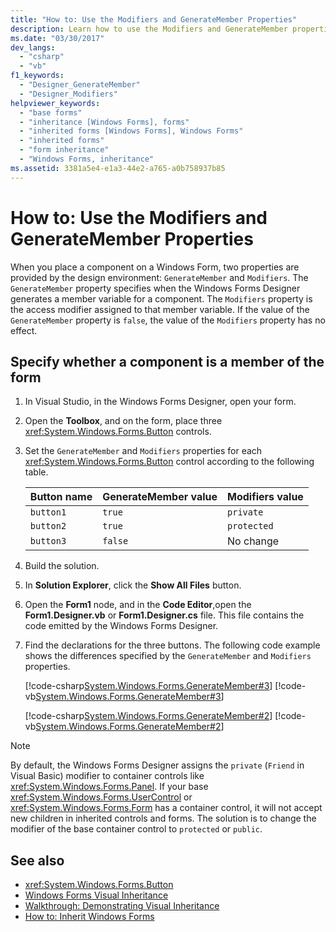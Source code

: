 ```yaml
---
title: "How to: Use the Modifiers and GenerateMember Properties"
description: Learn how to use the Modifiers and GenerateMember properties to specify if a component is a member of the form.
ms.date: "03/30/2017"
dev_langs:
  - "csharp"
  - "vb"
f1_keywords:
  - "Designer_GenerateMember"
  - "Designer_Modifiers"
helpviewer_keywords:
  - "base forms"
  - "inheritance [Windows Forms], forms"
  - "inherited forms [Windows Forms], Windows Forms"
  - "inherited forms"
  - "form inheritance"
  - "Windows Forms, inheritance"
ms.assetid: 3381a5e4-e1a3-44e2-a765-a0b758937b85
---
```

# How to: Use the Modifiers and GenerateMember Properties

When you place a component on a Windows Form, two properties are provided by the design environment: `GenerateMember` and `Modifiers`. The `GenerateMember` property specifies when the Windows Forms Designer generates a member variable for a component. The `Modifiers` property is the access modifier assigned to that member variable. If the value of the `GenerateMember` property is `false`, the value of the `Modifiers` property has no effect.

## Specify whether a component is a member of the form

1. In Visual Studio, in the Windows Forms Designer, open your form.

2. Open the **Toolbox**, and on the form, place three <xref:System.Windows.Forms.Button> controls.

3. Set the `GenerateMember` and `Modifiers` properties for each <xref:System.Windows.Forms.Button> control according to the following table.

    |Button name|GenerateMember value|Modifiers value|
    |-----------------|--------------------------|---------------------|
    |`button1`|`true`|`private`|
    |`button2`|`true`|`protected`|
    |`button3`|`false`|No change|

4. Build the solution.

5. In **Solution Explorer**, click the **Show All Files** button.

6. Open the **Form1** node, and in the **Code Editor**,open the **Form1.Designer.vb** or **Form1.Designer.cs** file. This file contains the code emitted by the Windows Forms Designer.

7. Find the declarations for the three buttons. The following code example shows the differences specified by the `GenerateMember` and `Modifiers` properties.

     [!code-csharp[System.Windows.Forms.GenerateMember#3](~/samples/snippets/csharp/VS_Snippets_Winforms/System.Windows.Forms.GenerateMember/CS/Form1.cs#3)]
     [!code-vb[System.Windows.Forms.GenerateMember#3](~/samples/snippets/visualbasic/VS_Snippets_Winforms/System.Windows.Forms.GenerateMember/VB/Form1.vb#3)]

     [!code-csharp[System.Windows.Forms.GenerateMember#2](~/samples/snippets/csharp/VS_Snippets_Winforms/System.Windows.Forms.GenerateMember/CS/Form1.cs#2)]
     [!code-vb[System.Windows.Forms.GenerateMember#2](~/samples/snippets/visualbasic/VS_Snippets_Winforms/System.Windows.Forms.GenerateMember/VB/Form1.vb#2)]

> [!NOTE]
> By default, the Windows Forms Designer assigns the `private` (`Friend` in Visual Basic) modifier to container controls like <xref:System.Windows.Forms.Panel>. If your base <xref:System.Windows.Forms.UserControl> or <xref:System.Windows.Forms.Form> has a container control, it will not accept new children in inherited controls and forms. The solution is to change the modifier of the base container control to `protected` or `public`.

## See also

- <xref:System.Windows.Forms.Button>
- [Windows Forms Visual Inheritance](windows-forms-visual-inheritance.md)
- [Walkthrough: Demonstrating Visual Inheritance](walkthrough-demonstrating-visual-inheritance.md)
- [How to: Inherit Windows Forms](how-to-inherit-windows-forms.md)
